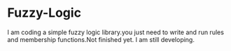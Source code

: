 # Fuzzy-Logic

I am coding a simple fuzzy logic library.you just need to write and run rules and membership functions.Not finished yet. I am still developing.
